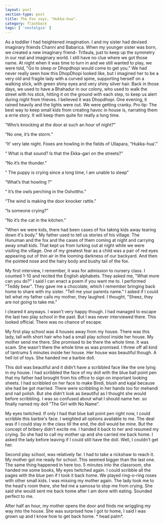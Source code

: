 ```yaml
---
layout: post
section-type: post
title: The Fox says, "Hukka-hua".
category: flashback
tags: [ 'nostalgia' ]
---
```


As a toddler I had heightened imagination. I and my sister had devised imaginary friends Channi and Babarica. When my younger sister was born, we created a new imaginary friend- Trifaula, just to keep up the symmetry in our real and imaginary world. I still have no clue where we got those name. At night when it was time to turn in and we still wanted to play, we were told, "Go to sleep or Dhopdhopi would come to get you." We had never really seen how this DhopDhopi looked like, but I imagined her to be a very old and fragile lady with a curved spine, supporting herself on a walking stick, with green shiny eyes and very shiny silver hair. Back in those days, we used to have a Bhahadur in our colony, who used to walk the street with his stick, hitting it on the ground with each step, to keep us alert during night from thieves. I believed it was Dhopdhopi. One evening, it rained heavily and the lights were out. We were getting cranky. Pro tip: The best way to keep small kids from creating havoc in house is, narrating them a errie story. It will  keep them quite for really a long time.

“Who’s knocking at the door at such an hour of night?”

“No one, it’s the storm.”

“It’ very late night. Foxes are howling in the fields of Ullapara, “Hukka-hua’.”

“ What is that sound? Is that the Ekka-gari on the streets?”

“No it’s the thunder.”

“ The puppy is crying since a long time, I am unable to sleep”

“What’s that howling ?”

“ It’s the owls perching in the  Oshottho.”

“The wind is making the door knocker rattle.”

“Is someone crying?”

“No it’s the cat in the kitchen.”

"When we were kids, there had been cases of fox taking kids away tearing down it's body." My father used to tell us stories of his village. The Hunuman and the fox and the cases of them coming at night and carrying away small kids. That kept us from lurking out at night while we were visiting the village. One of my greatest fear as a child was a pair of red eyes appearing out of thin air in the looming darkness of our backyard. And then the pointed nose and the hairy body and bushy tail of the fox.

My first interview, I remember, it was for admission to nursery class. I counted 1-10 and recited the English alphabets. They asked me, "What more can you do?" I said I can enact a poem if you want me to. I performed "Teddy bear". They gave me a chocolate, which I remember bringing back home to share with my sister. "Tell me your parents name." I asked if I could tell what my father calls my mother, they laughed. I thought, "Sheez, they are not going to take me."

I cleared it anyways. I wasn't very happy though. I had managed to escape the last two play school in the past. But I was never interviewed there. This looked official. There was no chance of escape.

My first play school was 4 houses away from my house. There was this lady, tall with short hair who had a small play school inside her house. My mother send me there. She promised to be there the whole time. It was scam. She wasn't there the whole time as was promised. I threw off all kind of tantrums 5 minutes inside her house. Her house was beautiful though. A hell lot of toys. She handed me a barbie doll.

This doll was beautiful and it didn't have a scribbled face like the one lying in my house. I had scribbled the face of my doll with the blue ball point pen that my father had brought from his office to sign on important looking sheets. I had scribbled on her face to make Bindi, blush and kajal because she had be got married. There were scribbling in her hands too for mehandi and nail polish. But she didn't look as beautiful as I thought she would before scribbling. I was so confused about what I should name her. so finally named my doll "The Girl with No Name".

My eyes twitched. If only I had that blue ball point pen right now, I could scribble this barbie's face. I weighted all options available to me. The deal was if I could stay in the class till the end, the doll would be mine. But the concept of bribery didn't excite me. I handed it back to her and resumed my crying. So she had to call my mother up and she carried me back home. I asked the lady before leaving if I could still have the doll. Well, I couldn't get her.

Second play school, was relatively far. I had to take a rickshaw to reach it. My mother got me ready for school. This seemed bigger than the last one. The same thing happened in here too. 5 minutes into the classroom, she handed me some books, My eyes twitched again. I could scribble all the pages with the blue pen if I took it back home. We played ring-o-ring roses with other small kids. I was missing my mother again. The lady took me to the head's room there, she fed me a samosa to stop me from crying. She said she would sent me back home after I am done with eating. Sounded perfect to me. 


After half an hour, my mother opens the door and finds me wriggling my way into the house. She was surprised how I got to home, I said I was grown up and I know how to get back home. * head palm*.
